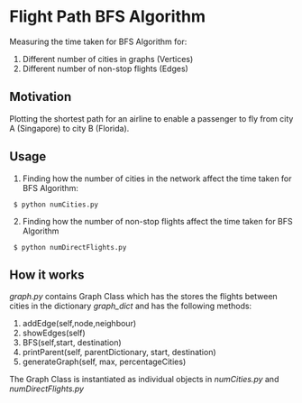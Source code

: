 # Flight Path BFS Algorithm
Measuring the time taken for BFS Algorithm for:
1. Different number of cities in graphs (Vertices)
2. Different number of non-stop flights (Edges)

## Motivation
Plotting the shortest path for an airline to enable a passenger to fly from city A (Singapore) to city B (Florida).

## Usage
1. Finding how the number of cities in the network affect the time taken for BFS Algorithm: 
<pre><code> $ python numCities.py</code></pre>
2. Finding how the number of non-stop flights affect the time taken for BFS Algorithm
<pre><code> $ python numDirectFlights.py</code></pre>

## How it works
_graph.py_ contains Graph Class which has the stores the flights between cities in the dictionary _graph_dict_ and has the following methods:
 1. addEdge(self,node,neighbour)
 2. showEdges(self)
 3. BFS(self,start, destination)
 4. printParent(self, parentDictionary, start, destination)
 5. generateGraph(self, max, percentageCities)

 The Graph Class is instantiated as individual objects in _numCities.py_ and _numDirectFlights.py_